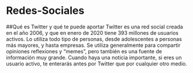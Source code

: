 # Redes-Sociales

##Qué es Twitter y qué te puede aportar
Twitter es una red social creada en el año 2006, y que en enero de 2020 tiene 393 millones de usuarios activos.
Lo utiliza todo tipo de personas, desde adolescentes a personas más mayores, y hasta empresas.
Se utiliza generalmente para compartir opiniones reflexiones y “memes”, pero también es una fuente de información muy grande.
Cuando haya una noticia importante, si eres un usuario activo, te enterarás antes por Twitter que por cualquier otro medio.